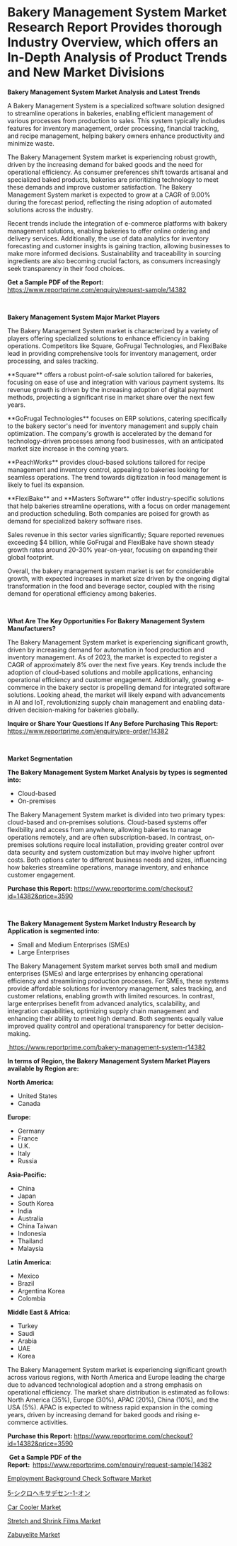 <p><h1>Bakery Management System Market Research Report Provides thorough Industry Overview, which offers an In-Depth Analysis of Product Trends and New Market Divisions</h1></p><p><strong>Bakery Management System Market Analysis and Latest Trends</strong></p>
<p><p>A Bakery Management System is a specialized software solution designed to streamline operations in bakeries, enabling efficient management of various processes from production to sales. This system typically includes features for inventory management, order processing, financial tracking, and recipe management, helping bakery owners enhance productivity and minimize waste.</p><p>The Bakery Management System market is experiencing robust growth, driven by the increasing demand for baked goods and the need for operational efficiency. As consumer preferences shift towards artisanal and specialized baked products, bakeries are prioritizing technology to meet these demands and improve customer satisfaction. The Bakery Management System market is expected to grow at a CAGR of 9.00% during the forecast period, reflecting the rising adoption of automated solutions across the industry.</p><p>Recent trends include the integration of e-commerce platforms with bakery management solutions, enabling bakeries to offer online ordering and delivery services. Additionally, the use of data analytics for inventory forecasting and customer insights is gaining traction, allowing businesses to make more informed decisions. Sustainability and traceability in sourcing ingredients are also becoming crucial factors, as consumers increasingly seek transparency in their food choices.</p></p>
<p><strong>Get a Sample PDF of the Report:&nbsp;</strong> <a href="https://www.reportprime.com/enquiry/request-sample/14382">https://www.reportprime.com/enquiry/request-sample/14382</a></p>
<p>&nbsp;</p>
<p><strong>Bakery Management System Major Market Players</strong></p>
<p><p>The Bakery Management System market is characterized by a variety of players offering specialized solutions to enhance efficiency in baking operations. Competitors like Square, GoFrugal Technologies, and FlexiBake lead in providing comprehensive tools for inventory management, order processing, and sales tracking.</p><p>**Square** offers a robust point-of-sale solution tailored for bakeries, focusing on ease of use and integration with various payment systems. Its revenue growth is driven by the increasing adoption of digital payment methods, projecting a significant rise in market share over the next few years.</p><p>**GoFrugal Technologies** focuses on ERP solutions, catering specifically to the bakery sector's need for inventory management and supply chain optimization. The company's growth is accelerated by the demand for technology-driven processes among food businesses, with an anticipated market size increase in the coming years.</p><p>**PeachWorks** provides cloud-based solutions tailored for recipe management and inventory control, appealing to bakeries looking for seamless operations. The trend towards digitization in food management is likely to fuel its expansion.</p><p>**FlexiBake** and **Masters Software** offer industry-specific solutions that help bakeries streamline operations, with a focus on order management and production scheduling. Both companies are poised for growth as demand for specialized bakery software rises.</p><p>Sales revenue in this sector varies significantly; Square reported revenues exceeding $4 billion, while GoFrugal and FlexiBake have shown steady growth rates around 20-30% year-on-year, focusing on expanding their global footprint.</p><p>Overall, the bakery management system market is set for considerable growth, with expected increases in market size driven by the ongoing digital transformation in the food and beverage sector, coupled with the rising demand for operational efficiency among bakeries.</p></p>
<p>&nbsp;</p>
<p><strong>What Are The Key Opportunities For Bakery Management System Manufacturers?</strong></p>
<p><p>The Bakery Management System market is experiencing significant growth, driven by increasing demand for automation in food production and inventory management. As of 2023, the market is expected to register a CAGR of approximately 8% over the next five years. Key trends include the adoption of cloud-based solutions and mobile applications, enhancing operational efficiency and customer engagement. Additionally, growing e-commerce in the bakery sector is propelling demand for integrated software solutions. Looking ahead, the market will likely expand with advancements in AI and IoT, revolutionizing supply chain management and enabling data-driven decision-making for bakeries globally.</p></p>
<p><strong>Inquire or Share Your Questions If Any Before Purchasing This Report:</strong> <a href="https://www.reportprime.com/enquiry/pre-order/14382">https://www.reportprime.com/enquiry/pre-order/14382</a></p>
<p>&nbsp;</p>
<p><strong>Market Segmentation</strong></p>
<p><strong>The Bakery Management System Market Analysis by types is segmented into:</strong></p>
<p><ul><li>Cloud-based</li><li>On-premises</li></ul></p>
<p><p>The Bakery Management System market is divided into two primary types: cloud-based and on-premises solutions. Cloud-based systems offer flexibility and access from anywhere, allowing bakeries to manage operations remotely, and are often subscription-based. In contrast, on-premises solutions require local installation, providing greater control over data security and system customization but may involve higher upfront costs. Both options cater to different business needs and sizes, influencing how bakeries streamline operations, manage inventory, and enhance customer engagement.</p></p>
<p><strong>Purchase this Report:&nbsp;</strong><a href="https://www.reportprime.com/checkout?id=14382&price=3590">https://www.reportprime.com/checkout?id=14382&price=3590</a></p>
<p>&nbsp;</p>
<p><strong>The Bakery Management System Market Industry Research by Application is segmented into:</strong></p>
<p><ul><li>Small and Medium Enterprises (SMEs)</li><li>Large Enterprises</li></ul></p>
<p><p>The Bakery Management System market serves both small and medium enterprises (SMEs) and large enterprises by enhancing operational efficiency and streamlining production processes. For SMEs, these systems provide affordable solutions for inventory management, sales tracking, and customer relations, enabling growth with limited resources. In contrast, large enterprises benefit from advanced analytics, scalability, and integration capabilities, optimizing supply chain management and enhancing their ability to meet high demand. Both segments equally value improved quality control and operational transparency for better decision-making.</p></p>
<p><a href="https://www.reportprime.com/bakery-management-system-r14382">&nbsp;https://www.reportprime.com/bakery-management-system-r14382</a></p>
<p><strong>In terms of Region, the Bakery Management System Market Players available by Region are:</strong></p>
<p>
    <p> <strong> North America: </strong>
        <ul>
            <li>United States</li>
            <li>Canada</li>
        </ul>
        </p> 
    <p> <strong> Europe: </strong>
        <ul>
            <li>Germany</li>
            <li>France</li>
            <li>U.K.</li>
            <li>Italy</li>
            <li>Russia</li>
        </ul>
        </p> 
    <p> <strong> Asia-Pacific: </strong>
        <ul>
            <li>China</li>
            <li>Japan</li>
            <li>South Korea</li>
            <li>India</li>
            <li>Australia</li>
            <li>China Taiwan</li>
            <li>Indonesia</li>
            <li>Thailand</li>
            <li>Malaysia</li>
        </ul>
        </p> 
    <p> <strong> Latin America: </strong>
        <ul>
            <li>Mexico</li>
            <li>Brazil</li>
            <li>Argentina Korea</li>
            <li>Colombia</li>
        </ul>
        </p> 
    <p> <strong> Middle East & Africa: </strong>
        <ul>
            <li>Turkey</li>
            <li>Saudi</li>
            <li>Arabia</li>
            <li>UAE</li>
            <li>Korea</li>
        </ul>
    </p>
    </p>
<p><p>The Bakery Management System market is experiencing significant growth across various regions, with North America and Europe leading the charge due to advanced technological adoption and a strong emphasis on operational efficiency. The market share distribution is estimated as follows: North America (35%), Europe (30%), APAC (20%), China (10%), and the USA (5%). APAC is expected to witness rapid expansion in the coming years, driven by increasing demand for baked goods and rising e-commerce activities.</p></p>
<p><strong>Purchase this Report: </strong><a href="https://www.reportprime.com/checkout?id=14382&price=3590">https://www.reportprime.com/checkout?id=14382&price=3590</a></p>
<p>&nbsp;<strong>Get a Sample PDF of the Report:&nbsp;&nbsp;</strong><a href="https://www.reportprime.com/enquiry/request-sample/14382">https://www.reportprime.com/enquiry/request-sample/14382</a></p>
<p><strong></strong></p>
<p><p><a href="https://github.com/JakirUddin511/Market-Research-Report-List-1/blob/main/employment-background-check-software-market.md">Employment Background Check Software Market</a></p><p><a href="https://medium.com/@manuelmann1976/%E3%82%B0%E3%83%AD%E3%83%BC%E3%83%90%E3%83%AB5-%E3%82%B7%E3%82%AF%E3%83%AD%E3%83%98%E3%82%AD%E3%82%B5%E3%83%87%E3%82%BB%E3%83%B3-1-%E3%82%AA%E3%83%B3%E5%B8%82%E5%A0%B4%E3%81%AF-2024%E5%B9%B4%E3%81%8B%E3%82%892031%E5%B9%B4%E3%81%AE%E6%9C%9F%E9%96%93%E3%81%AB%E3%82%8F%E3%81%9F%E3%81%A3%E3%81%A6%E5%B9%B4%E5%B9%B3%E5%9D%87%E6%88%90%E9%95%B7%E7%8E%87-cagr-14-2-%E3%81%A7%E6%88%90%E9%95%B7%E3%81%99%E3%82%8B%E3%81%93%E3%81%A8%E3%81%8C%E4%BA%88%E6%B8%AC%E3%81%95%E3%82%8C%E3%81%A6%E3%81%84%E3%81%BE%E3%81%99-7dbd09589216">5-シクロヘキサデセン-1-オン</a></p><p><a href="https://issuu.com/reportprime-2/docs/car-cooler-market-size-2030.pptx_641457b581ee00">Car Cooler Market</a></p><p><a href="https://www.linkedin.com/pulse/global-stretch-shrink-films-market-sector-types-applications-yzxac?trackingId=jrD1k4U3Snm2nbWY%2BfzD%2FQ%3D%3D">Stretch and Shrink Films Market</a></p><p><a href="https://www.linkedin.com/pulse/driving-factors-behind-zabuyelite-market-trends-applications-olcac?trackingId=wwuL%2Bi8URJq%2BYvRqRe%2Fbrw%3D%3D">Zabuyelite Market</a></p></p>